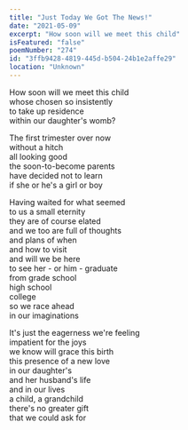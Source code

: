 ```yaml
---
title: "Just Today We Got The News!"
date: "2021-05-09"
excerpt: "How soon will we meet this child"
isFeatured: "false"
poemNumber: "274"
id: "3ffb9428-4819-445d-b504-24b1e2affe29"
location: "Unknown"
---
```


How soon will we meet this child  
whose chosen so insistently  
to take up residence  
within our daughter's womb?

The first trimester over now  
without a hitch  
all looking good  
the soon-to-become parents  
have decided not to learn  
if she or he's a girl or boy

Having waited for what seemed  
to us a small eternity  
they are of course elated  
and we too are full of thoughts  
and plans of when  
and how to visit  
and will we be here  
to see her - or him - graduate  
from grade school  
high school  
college  
so we race ahead  
in our imaginations

It's just the eagerness we're feeling  
impatient for the joys  
we know will grace this birth  
this presence of a new love  
in our daughter's  
and her husband's life  
and in our lives  
a child, a grandchild  
there's no greater gift  
that we could ask for
